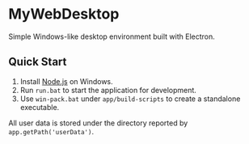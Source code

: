 # MyWebDesktop

Simple Windows-like desktop environment built with Electron.

## Quick Start

1. Install [Node.js](https://nodejs.org/) on Windows.
2. Run `run.bat` to start the application for development.
3. Use `win-pack.bat` under `app/build-scripts` to create a standalone executable.

All user data is stored under the directory reported by `app.getPath('userData')`.
